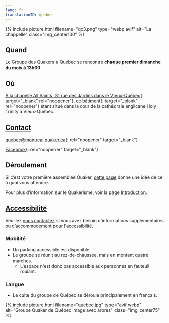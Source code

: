 ```yaml
---
lang: fr
translationID: quebec
---
```

{% include picture.html filename="qc3.png" type="webp avif" alt="La chappelle" class="img_center100" %}

## Quand
Le Groupe des Quakers à Québec se rencontre **chaque premier dimanche du mois à 13h00**.

## Où
[À la chapelle All Saints, 31 rue des Jardins dans le Vieux-Québec](https://www.google.com/maps/search/31%20rue%20des%20Jardins,%20Qu%C3%A9bec){: target="_blank" rel="noopener"}, [ce bâtiment](https://goo.gl/maps/Z9wtKLtwAHEGSB7V6){: target="_blank" rel="noopener"} étant situé dans la cour de la cathédrale anglicane Holy Trinity à Vieux-Québec.

## [Contact](/contact-fr)

[quebec@montreal.quaker.ca](mailto:quebec@montreal.quaker.ca){: rel="noopener" target="_blank"}

[Facebook](https://www.facebook.com/QuakersQuebecCanada/){: rel="noopener" target="_blank"}

## Déroulement
Si c’est votre première assemblée Quaker, [cette page](/à_propos) donne une idée de ce à quoi vous attendre.

Pour plus d’information sur le Quakerisme, voir la page [Introduction](/intro-fr).

## [Accessibilité](/accessibilité) <span class="stanchor"><a name="accessibilité"></a></span>
Veuillez [nous contactez](/contact-fr) si vous avez besoin d'informations supplémentaires ou d’accommodement pour l'accessibilité.
### Mobilité
* Un parking accessible est disponible.
* Le groupe se réunit au rez-de-chaussée, mais en montant quatre marches.
  * L'espace n'est donc pas accessible aux personnes en fauteuil roulant.

### Langue
* Le culte du groupe de Québec se déroule principalement en français.

{% include picture.html filename="quebec.jpg" type="avif webp" alt="Groupe Quaker de Québec image avec arbres" class="img_center75" %}
